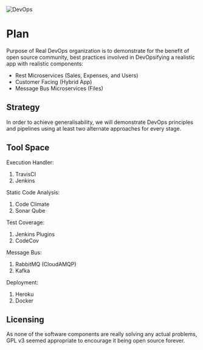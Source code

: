 ![DevOps](https://upload.wikimedia.org/wikipedia/commons/b/b5/Devops.svg "DevOps")

# Plan
Purpose of Real DevOps organization is to demonstrate for the benefit of open source community, best practices involved in DevOpsifying a realistic app with realistic components:
* Rest Microservices (Sales, Expenses, and Users)
* Customer Facing (Hybrid App)
* Message Bus Microservices (Files)

## Strategy
In order to achieve generalisability, we will demonstrate DevOps principles and pipelines using at least two alternate approaches for every stage.

## Tool Space
Execution Handler:
1. TravisCI
2. Jenkins

Static Code Analysis:
1. Code Climate
2. Sonar Qube

Test Coverage:
1. Jenkins Plugins
2. CodeCov

Message Bus:
1. RabbitMQ (CloudAMQP)
2. Kafka

Deployment:
1. Heroku
2. Docker

## Licensing
As none of the software components are really solving any actual problems, GPL v3 seemed appropriate to encourage it being open source forever.
